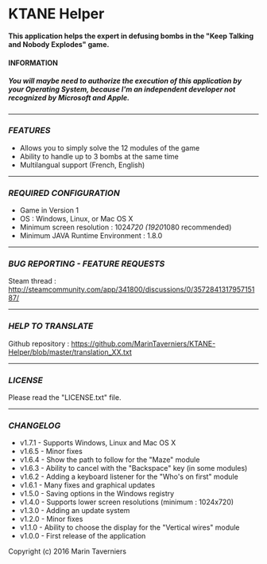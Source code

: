 # **KTANE** **Helper**

**This application helps the expert in defusing bombs in the "Keep Talking and Nobody Explodes" game.**

#### **INFORMATION**
##### You will maybe need to authorize the execution of this application by your Operating System, because I'm an independent developer not recognized by Microsoft and Apple.

** **
### *FEATURES*
- Allows you to simply solve the 12 modules of the game
- Ability to handle up to 3 bombs at the same time
- Multilangual support (French, English)

** **
### *REQUIRED CONFIGURATION*
- Game in Version 1
- OS : Windows, Linux, or Mac OS X
- Minimum screen resolution : 1024*720 (1920*1080 recommended)
- Minimum JAVA Runtime Environment : 1.8.0

** **
### *BUG REPORTING - FEATURE REQUESTS*
Steam thread : http://steamcommunity.com/app/341800/discussions/0/357284131795715187/

** **
### *HELP TO TRANSLATE*
Github repository : https://github.com/MarinTaverniers/KTANE-Helper/blob/master/translation_XX.txt

** **
### *LICENSE*
Please read the "LICENSE.txt" file.

** **
### *CHANGELOG*
* v1.7.1 - Supports Windows, Linux and Mac OS X
* v1.6.5 - Minor fixes
* v1.6.4 - Show the path to follow for the "Maze" module
* v1.6.3 - Ability to cancel with the "Backspace" key (in some modules)
* v1.6.2 - Adding a keyboard listener for the "Who's on first" module
* v1.6.1 - Many fixes and graphical updates
* v1.5.0 - Saving options in the Windows registry
* v1.4.0 - Supports lower screen resolutions (minimum : 1024x720)
* v1.3.0 - Adding an update system
* v1.2.0 - Minor fixes
* v1.1.0 - Ability to choose the display for the "Vertical wires" module
* v1.0.0 - First release of the application

Copyright (c) 2016 Marin Taverniers
